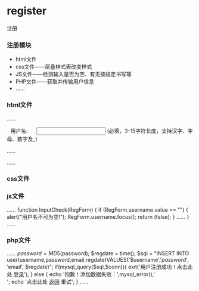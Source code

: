 register
===================================  
注册


### 注册模块
* html文件
* css文件——层叠样式表改变样式
* JS文件——检测输入是否为空、有无按规定书写等
* PHP文件——获取并传输用户信息
* ……

### html文件 
……
<form name="LoginForm" method="post" action="login.php" onSubmit="return InputCheck(this)">
	<p>
		<label for="username" class="label">用户名:</label>
		<input id="username" name="username" type="text" class="input" />
		<span>(必填，3-15字符长度，支持汉字、字母、数字及_)</span>
	<p/>
	<p>
		……
	<p/>
</form>
……

### css文件 
<style type="text/css">
       html
	{
		font-size:12px;
	}
       form
	{
		width:520px; 
		margin: 0 auto;
	}
       legend
	{
		font-weight:bold; 
		font-size:14px;
	}
       label
	{
		float:left; 
		width:70px; 
		margin-left:10px;
	}
       ……
</style>

### js文件 
……
function InputCheck(RegForm)
{
  if (RegForm.username.value == "")
  {
    alert("用户名不可为空!");
    RegForm.username.focus();
    return (false);
  }
  ……
}
……

### php文件 
……
$password = MD5($password);
$regdate = time();
$sql = "INSERT INTO user(username,password,email,regdate)VALUES('$username','$password','$email',
$regdate)";
if(mysql_query($sql,$conn)){
    exit('用户注册成功！点击此处 <a href="login.html">登录</a>');
} 
else {
    echo '抱歉！添加数据失败：',mysql_error(),'<br />';
    echo '点击此处 <a href="javascript:history.back(-1);">返回</a> 重试';
}
……